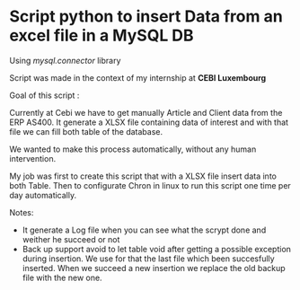 # Script python to insert Data from an excel file in a MySQL DB
Using *mysql.connector* library

Script was made in the context of my internship at **CEBI Luxembourg**

Goal of this script :

Currently at Cebi we have to get manually Article and Client data from the ERP AS400. It generate a XLSX file containing data of interest and with that file we can fill both table of the database.

We wanted to make this process automatically, without any human intervention.

My job was first to create this script that with a XLSX file insert data into both Table.
Then to configurate Chron in linux to run this script one time per day automatically.

Notes:
- It generate a Log file when you can see what the scrypt done and weither he succeed or not
- Back up support avoid to let table void after getting a possible exception during insertion. We use for that the last file which been succesfully inserted. When we succeed a new insertion we replace the old backup file with the new one.
 








